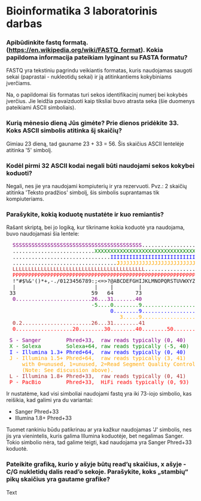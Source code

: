 # Bioinformatika 3 laboratorinis darbas

### Apibūdinkite fastq formatą. (https://en.wikipedia.org/wiki/FASTQ_format). Kokia papildoma informacija pateikiam lyginant su FASTA formatu?

FASTQ yra tekstiniu pagrindu veikiantis formatas, kuris naudojamas saugoti sekai (paprastai - nukleotidų sekai) ir ją atitinkantiems kokybiniams įverčiams. 

Na, o papildomai šis formatas turi sekos identifikacinį numerį bei kokybės įverčius. Jie leidžia pavaizduoti kaip tiksliai buvo atrasta seka (šie duomenys pateikiami ASCII simboliais).

### Kurią mėnesio dieną Jūs gimėte? Prie dienos pridėkite 33. Koks ASCII simbolis atitinka šį skaičių?

Gimiau 23 dieną, tad gauname 23 + 33 = 56. Šis skaičius ASCII lentelėje atitinka '5' simbolį.

### Kodėl pirmi 32 ASCII kodai negali būti naudojami sekos kokybei koduoti?

Negali, nes jie yra naudojami kompiuterių ir yra rezervuoti. Pvz.: 2 skaičių atitinka 'Teksto pradžios' simbolį, šis simbolis suprantamas tik kompiuteriams.

### Parašykite, kokią koduotę nustatėte ir kuo remiantis?

Rašant skriptą, bei jo logiką, kur tikriname kokia koduotė yra naudojama, buvo naudojamasi šia lentele: 

<pre>  <span style="color: purple">SSSSSSSSSSSSSSSSSSSSSSSSSSSSSSSSSSSSSSSSS</span>.....................................................
  ..........................<span style="color: green">XXXXXXXXXXXXXXXXXXXXXXXXXXXXXXXXXXXXXXXXXXXXXX</span>......................
  ...............................<span style="color: blue">IIIIIIIIIIIIIIIIIIIIIIIIIIIIIIIIIIIIIIIII</span>......................
  .................................<span style="color: orange"><b>J</b>JJJJJJJJJJJJJJJJJJJJJJJJJJJJJJJJJJJJJJJ</span>.....................
  <span style="color: brown">LLLLLLLLLLLLLLLLLLLLLLLLLLLLLLLLLLLLLLLLLL</span>....................................................
  <span style="color: red">PPPPPP</span><span style="color: red">PPPPPP</span><span style="color: red">PPPPPP</span><span style="color: red">PPPPPP</span><span style="color: red">PPPPPP</span><span style="color: red">PPPPPP</span><span style="color: red">PPPPPP</span><span style="color: red">PPPPPP</span><span style="color: red">PPPPPP</span><span style="color: red">PPPPPP</span><span style="color: red">PPPPPP</span><span style="color: red">PPPPPP</span><span style="color: red">PPPPPP</span><span style="color: red">PPPPPP</span><span style="color: red">PPPPPP</span><span style="color: red">PPPP</span>
 &nbsp;!"#$%&amp;'()*+,-./0123456789:;&lt;=&gt;?@ABCDEFGHIJKLMNOPQRSTUVWXYZ[\]^_`abcdefghijklmnopqrstuvwxyz{|}~
  |                         |    |        |                              |                     |
 33                        59   64       73                            104                   126
<span style="color: purple">  0........................26...31.......40                                </span>
<span style="color: green">                           -5....0........9.............................40 </span>
<span style="color: blue">                                 0........9.............................40 </span>
<span style="color: orange">                                    3.....9..............................41 </span>
<span style="color: brown">  0.2......................26...31........41                              </span>
<span style="color: red">  0..................20........30........40........50..........................................93</span>
</pre>

<pre> <span style="color: purple">S - Sanger        Phred+33,  raw reads typically (0, 40)</span>
 <span style="color: green">X - Solexa        Solexa+64, raw reads typically (-5, 40)</span>
 <span style="color: blue">I - Illumina 1.3+ Phred+64,  raw reads typically (0, 40)</span>
 <span style="color: orange">J - Illumina 1.5+ Phred+64,  raw reads typically (3, 41)
     with 0=unused, 1=unused, 2=Read Segment Quality Control Indicator (bold) 
     (Note: See discussion above).</span>
 <span style="color: brown">L - Illumina 1.8+ Phred+33,  raw reads typically (0, 41)</span>
 <span style="color: red">P - PacBio        Phred+33,  HiFi reads typically (0, 93)</span>
</pre>

Ir nustatėme, kad visi simboliai naudojami fastq yra iki 73-iojo simbolio, kas reišikia, kad galimi yra du variantai:

* Sanger Phred+33
* Illumina 1.8+ Phred+33

Tuomet rankiniu būdu patikrinau ar yra kažkur naudojamas 'J' simbolis, nes jis yra vienintelis, kuris galima Illumina koduotėje, bet negalimas Sanger. Tokio simbolio nėra, tad galime teigti, kad naudojama yra Sanger Phred+33 koduotė.

### Pateikite grafiką, kurio y ašyje būtų read’ų skaičius, x ašyje - C/G nukletidų dalis read’o sekoje. Parašykite, koks „stambių“ pikų skaičius yra gautame grafike?

Text